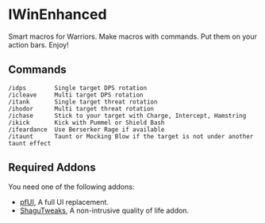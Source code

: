 # IWinEnhanced

Smart macros for Warriors. Make macros with commands. Put them on your action bars. Enjoy!


## Commands
    /idps        Single target DPS rotation
    /icleave     Multi target DPS rotation
    /itank       Single target threat rotation
    /ihodor      Multi target threat rotation
    /ichase      Stick to your target with Charge, Intercept, Hamstring
    /ikick       Kick with Pummel or Shield Bash
    /ifeardance  Use Berserker Rage if available
    /itaunt      Taunt or Mocking Blow if the target is not under another taunt effect

## Required Addons
You need one of the following addons:
* [pfUI](https://shagu.org/pfUI/), A full UI replacement.
* [ShaguTweaks](https://shagu.org/ShaguTweaks/), A non-intrusive quality of life addon.